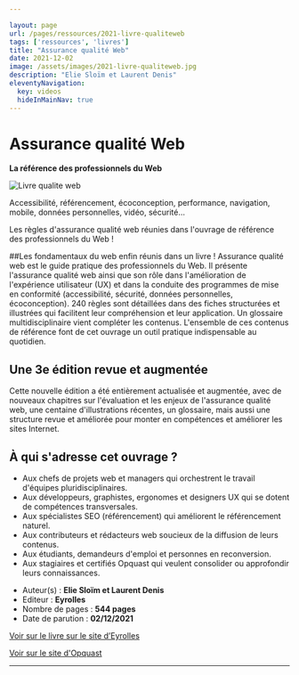 ```yaml
---

layout: page
url: /pages/ressources/2021-livre-qualiteweb
tags: ['ressources', 'livres']
title: "Assurance qualité Web"
date: 2021-12-02
image: /assets/images/2021-livre-qualiteweb.jpg
description: "Elie Sloïm et Laurent Denis"
eleventyNavigation:
  key: videos
  hideInMainNav: true
---
```


# Assurance qualité Web


**La référence des professionnels du Web**

<div class="float-end ms-5"> 

![Livre qualite web](/assets/images/2021-livre-qualiteweb.jpg)

</div>

Accessibilité, référencement, écoconception, performance, navigation, mobile, données personnelles, vidéo, sécurité...

Les règles d'assurance qualité web réunies dans l'ouvrage de référence des professionnels du Web !

##Les fondamentaux du web enfin réunis dans un livre !
Assurance qualité web est le guide pratique des professionnels du Web. Il présente l'assurance qualité web ainsi que son rôle dans l'amélioration de l'expérience utilisateur (UX) et dans la conduite des programmes de mise en conformité (accessibilité, sécurité, données personnelles, écoconception). 240 règles sont détaillées dans des fiches structurées et illustrées qui facilitent leur compréhension et leur application. Un glossaire multidisciplinaire vient compléter les contenus. L'ensemble de ces contenus de référence font de cet ouvrage un outil pratique indispensable au quotidien.

## Une 3e édition revue et augmentée
Cette nouvelle édition a été entièrement actualisée et augmentée, avec de nouveaux chapitres sur l'évaluation et les enjeux de l'assurance qualité web, une centaine d'illustrations récentes, un glossaire, mais aussi une structure revue et améliorée pour monter en compétences et améliorer les sites Internet.

## À qui s'adresse cet ouvrage ?

- Aux chefs de projets web et managers qui orchestrent le travail d'équipes pluridisciplinaires.
- Aux développeurs, graphistes, ergonomes et designers UX qui se dotent de compétences transversales.
- Aux spécialistes SEO (référencement) qui améliorent le référencement naturel.
- Aux contributeurs et rédacteurs web soucieux de la diffusion de leurs contenus.
- Aux étudiants, demandeurs d'emploi et personnes en reconversion.
- Aux stagiaires et certifiés Opquast qui veulent consolider ou approfondir leurs connaissances.

* Auteur(s) : **Elie Sloïm et Laurent Denis**
* Editeur : **Eyrolles**
* Nombre de pages : **544 pages**
* Date de parution : **02/12/2021**

[Voir sur le livre sur le site d’Eyrolles](https://www.eyrolles.com/Informatique/Livre/assurance-qualite-web-9782416000096/)

[Voir sur le site d'Opquast](https://www.opquast.com/qualite-web-le-livre/)

----

